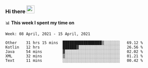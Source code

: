 ### Hi there <a href="https://www.gautamkrishnar.com/"><img src="https://media.giphy.com/media/hvRJCLFzcasrR4ia7z/giphy.gif" width="25px"></a>

📊 **This week I spent my time on**

<!--START_SECTION:waka-->
```text
Week: 08 April, 2021 - 15 April, 2021

Other    31 hrs 15 mins  █████████████████▒░░░░░░░   69.12 % 
Kotlin   12 hrs          ██████▓░░░░░░░░░░░░░░░░░░   26.56 % 
Java     54 mins         ▓░░░░░░░░░░░░░░░░░░░░░░░░   02.02 % 
XML      32 mins         ▒░░░░░░░░░░░░░░░░░░░░░░░░   01.21 % 
Text     11 mins         ░░░░░░░░░░░░░░░░░░░░░░░░░   00.42 % 
```
<!--END_SECTION:waka-->
